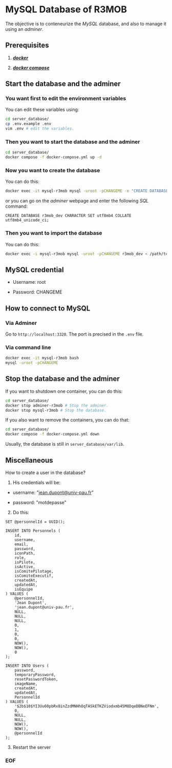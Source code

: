 # MySQL Database of R3MOB

The objective is to conteneurize the *MySQL* database, and also to manage it
using an *adminer*.

## Prerequisites

1. [***docker***](https://docs.docker.com/engine/install/)

2. [***docker compose***](https://docs.docker.com/compose/install/linux/)

## Start the database and the adminer

### You want first to edit the environment variables

You can edit these variables using:

```bash
cd server_database/
cp .env.example .env
vim .env # edit the variables.
```

### Then you want to start the database and the adminer

```bash
cd server_database/ 
docker compose -f docker-compose.yml up -d
```

### Now you want to create the database

You can do this:

```bash
docker exec -it mysql-r3mob mysql -uroot -pCHANGEME -e "CREATE DATABASE r3mob_dev CHARACTER SET utf8mb4 COLLATE utf8mb4_unicode_ci;"
```

or you can go on the *adminer* webpage and enter the following *SQL* command:

```mysql
CREATE DATABASE r3mob_dev CHARACTER SET utf8mb4 COLLATE utf8mb4_unicode_ci;
```

### Then you want to import the database

You can do this:

```bash
docker exec -i mysql-r3mob mysql -uroot -pCHANGEME r3mob_dev < /path/to/database_r3mob.sql
```

## MySQL credential

- Username: root

- Password: CHANGEME

## How to connect to MySQL

### Via Adminer

Go to ``http://localhost:3320``. The port is precised in the `.env` file.

### Via command line

```bash
docker exec -it mysql-r3mob bash
mysql -uroot -pCHANGEME
```

## Stop the database and the adminer

If you want to shutdown one container, you can do this:

```bash
cd server_database/
docker stop adminer-r3mob # Stop the adminer.
docker stop mysql-r3mob # Stop the database.
```

If you also want to remove the containers, you can do that:

```bash
cd server_database/ 
docker compose -f docker-compose.yml down
```

Usually, the database is still in ``server_database/var/lib``.

## Miscellaneous

How to create a user in the database?

1. His credentials will be:

- username: "jean.dupont@univ-pau.fr"

- password: "motdepasse"

2. Do this:

```mysql
SET @personnelId = UUID();

INSERT INTO Personnels (
    id,
    username,
    email,
    password,
    iconPath,
    role,
    isPilote,
    isActive,
    isComitePilotage,
    isComiteExecutif,
    createdAt,
    updatedAt,
    isEquipe
) VALUES (
    @personnelId,
    'Jean Dupont',
    'jean.dupont@univ-pau.fr',
    NULL,
    NULL,
    NULL,
    0,
    1,
    0,
    0,
    NOW(),
    NOW(),
    0
);
```

```mysql
INSERT INTO Users (
    password,
    temporaryPassword,
    resetPasswordToken,
    imageName,
    createdAt,
    updatedAt,
    PersonnelId
) VALUES (
    '$2b$10$YI3Uu60pbRx8inZzdMNHhOqTASkETKZViodxmb45M8DqeDBNeEFNm',
    0,
    NULL,
    NULL,
    NOW(),
    NOW(),
    @personnelId
);
```

3. Restart the server

### EOF

